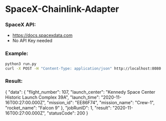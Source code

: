 # SpaceX-Chainlink-Adapter

### SpaceX API:
* https://docs.spacexdata.com
* No API Key needed

### Example:
```sh
python3 run.py
curl -X POST -H "Content-Type: application/json" http://localhost:8080 -d '{ "id": 0 }'
```

### Result:
{
  "data": {
    "flight_number": 107, 
    "launch_center": "Kennedy Space Center Historic Launch Complex 39A", 
    "launch_time": "2020-11-16T00:27:00.000Z", 
    "mission_id": "EE86F74", 
    "mission_name": "Crew-1", 
    "rocket_name": "Falcon 9"
  }, 
  "jobRunID": 1, 
  "result": "2020-11-16T00:27:00.000Z", 
  "statusCode": 200
}
